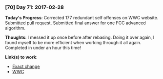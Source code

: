 ### [70] Day 71: 2017-02-28

**Today's Progress**: Corrected 177 redundant self offenses on WWC website. Submitted pull request. Submitted final answer for one FCC advanced algorithm.

**Thoughts**: I messed it up once before after rebasing. Doing it over again, I found myself to be more efficient when working through it all again. Completed in under an hour this time!

**Link(s) to work**:
- [Exact change](https://github.com/digilou/freecodecamp/blob/master/advanced-algorithms/exact-change.js)
- [WWC](https://womenwhocode.com)
